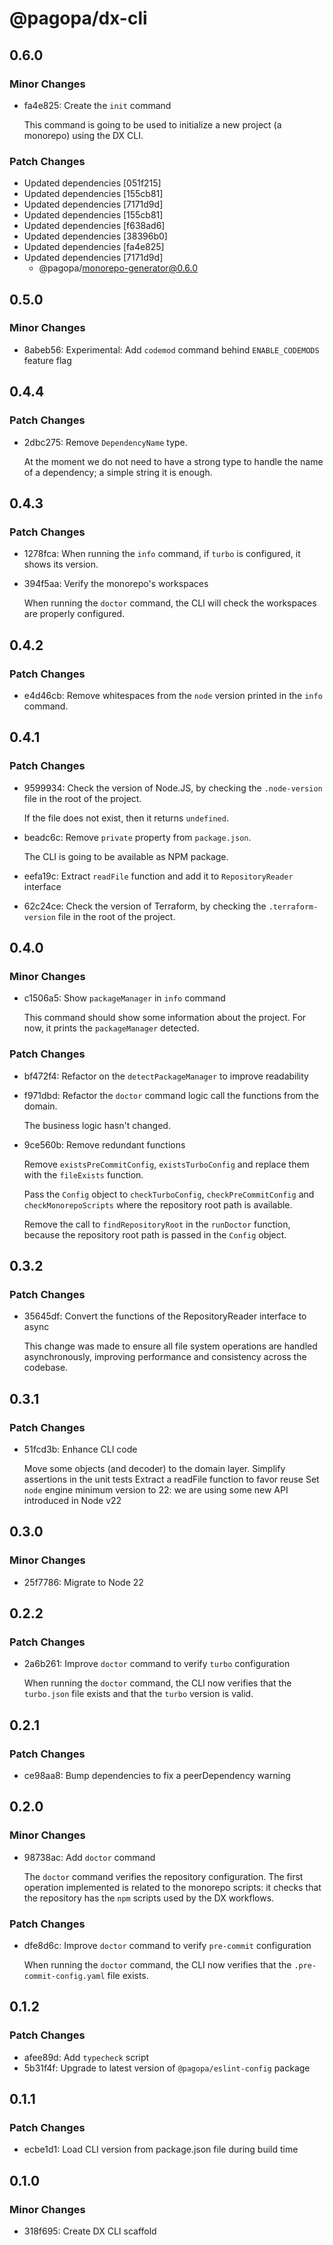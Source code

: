 # @pagopa/dx-cli

## 0.6.0

### Minor Changes

- fa4e825: Create the `init` command

  This command is going to be used to initialize a new project (a monorepo) using the DX CLI.

### Patch Changes

- Updated dependencies [051f215]
- Updated dependencies [155cb81]
- Updated dependencies [7171d9d]
- Updated dependencies [155cb81]
- Updated dependencies [f638ad6]
- Updated dependencies [38396b0]
- Updated dependencies [fa4e825]
- Updated dependencies [7171d9d]
  - @pagopa/monorepo-generator@0.6.0

## 0.5.0

### Minor Changes

- 8abeb56: Experimental: Add `codemod` command behind `ENABLE_CODEMODS` feature flag

## 0.4.4

### Patch Changes

- 2dbc275: Remove `DependencyName` type.

  At the moment we do not need to have a strong type to handle the name of a dependency; a simple string it is enough.

## 0.4.3

### Patch Changes

- 1278fca: When running the `info` command, if `turbo` is configured, it shows its version.
- 394f5aa: Verify the monorepo's workspaces

  When running the `doctor` command, the CLI will check the workspaces are properly configured.

## 0.4.2

### Patch Changes

- e4d46cb: Remove whitespaces from the `node` version printed in the `info` command.

## 0.4.1

### Patch Changes

- 9599934: Check the version of Node.JS, by checking the `.node-version` file in the root of the project.

  If the file does not exist, then it returns `undefined`.

- beadc6c: Remove `private` property from `package.json`.

  The CLI is going to be available as NPM package.

- eefa19c: Extract `readFile` function and add it to `RepositoryReader` interface
- 62c24ce: Check the version of Terraform, by checking the `.terraform-version` file in the root of the project.

## 0.4.0

### Minor Changes

- c1506a5: Show `packageManager` in `info` command

  This command should show some information about the project.
  For now, it prints the `packageManager` detected.

### Patch Changes

- bf472f4: Refactor on the `detectPackageManager` to improve readability
- f971dbd: Refactor the `doctor` command logic call the functions from the domain.

  The business logic hasn't changed.

- 9ce560b: Remove redundant functions

  Remove `existsPreCommitConfig`, `existsTurboConfig` and replace them with the `fileExists` function.

  Pass the `Config` object to `checkTurboConfig`, `checkPreCommitConfig` and `checkMonorepoScripts` where the repository root path is available.

  Remove the call to `findRepositoryRoot` in the `runDoctor` function, because the repository root path is passed in the `Config` object.

## 0.3.2

### Patch Changes

- 35645df: Convert the functions of the RepositoryReader interface to async

  This change was made to ensure all file system operations are handled asynchronously, improving performance and consistency across the codebase.

## 0.3.1

### Patch Changes

- 51fcd3b: Enhance CLI code

  Move some objects (and decoder) to the domain layer.
  Simplify assertions in the unit tests
  Extract a readFile function to favor reuse
  Set `node` engine minimum version to 22: we are using some new API introduced in Node v22

## 0.3.0

### Minor Changes

- 25f7786: Migrate to Node 22

## 0.2.2

### Patch Changes

- 2a6b261: Improve `doctor` command to verify `turbo` configuration

  When running the `doctor` command, the CLI now verifies that the `turbo.json` file exists and that the `turbo` version is valid.

## 0.2.1

### Patch Changes

- ce98aa8: Bump dependencies to fix a peerDependency warning

## 0.2.0

### Minor Changes

- 98738ac: Add `doctor` command

  The `doctor` command verifies the repository configuration.
  The first operation implemented is related to the monorepo scripts: it checks that the repository has the `npm` scripts used by the DX workflows.

### Patch Changes

- dfe8d6c: Improve `doctor` command to verify `pre-commit` configuration

  When running the `doctor` command, the CLI now verifies that the `.pre-commit-config.yaml` file exists.

## 0.1.2

### Patch Changes

- afee89d: Add `typecheck` script
- 5b31f4f: Upgrade to latest version of `@pagopa/eslint-config` package

## 0.1.1

### Patch Changes

- ecbe1d1: Load CLI version from package.json file during build time

## 0.1.0

### Minor Changes

- 318f695: Create DX CLI scaffold
